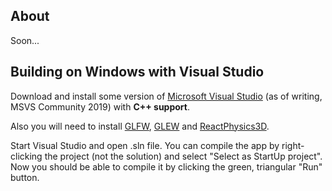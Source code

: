 About
--------------------------------------
Soon...

Building on Windows with Visual Studio
--------------------------------------
Download and install some version of [Microsoft Visual Studio](https://www.visualstudio.com/) (as of writing, MSVS Community 2019) with **C++ support**.

Also you will need to install [GLFW](https://www.glfw.org/), [GLEW](http://glew.sourceforge.net/) and [ReactPhysics3D](https://www.reactphysics3d.com/).

Start Visual Studio and open .sln file. You can compile the app by right-clicking the project (not the solution) and select "Select as StartUp project". Now you should be able to compile it by clicking the green, triangular "Run" button.

